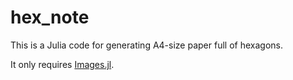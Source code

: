 # hex_note

This is a Julia code for generating A4-size paper full of hexagons.

It only requires [Images.jl](https://github.com/JuliaImages/Images.jl).

